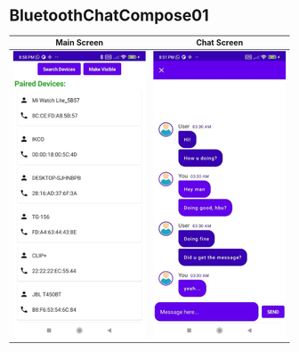 # BluetoothChatCompose01



| Main Screen | Chat Screen |  
| :---: | :---: | 
| ![](screenshots/1.jpg) | ![](screenshots/2.jpg)  | 
